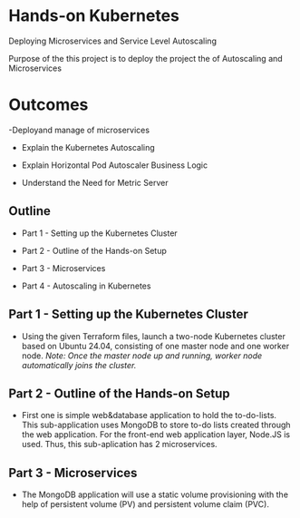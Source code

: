 # Hands-on Kubernetes
Deploying Microservices and Service Level Autoscaling

Purpose of the this project is to deploy the project the of  Autoscaling and Microservices

# Outcomes

-Deployand manage of microservices

- Explain the Kubernetes Autoscaling

- Explain Horizontal Pod Autoscaler Business Logic

- Understand the Need for Metric Server

## Outline

- Part 1 - Setting up the Kubernetes Cluster

- Part 2 - Outline of the Hands-on Setup

- Part 3 - Microservices

- Part 4 - Autoscaling in Kubernetes

## Part 1 - Setting up the Kubernetes Cluster

- Using the given Terraform files, launch a two-node Kubernetes cluster based on Ubuntu 24.04, consisting of one master node and one worker node. *Note: Once the master node up and running, worker node automatically joins the cluster.*
## Part 2 - Outline of the Hands-on Setup

- First one is simple web&database application to hold the to-do-lists. This sub-application uses MongoDB to store to-do lists created through the web application. For the front-end web application layer, Node.JS is used. Thus, this sub-aplication has 2 microservices.

## Part 3 - Microservices

- The MongoDB application will use a static volume provisioning with the help of persistent volume (PV) and persistent volume claim (PVC). 
